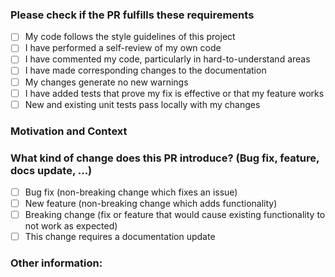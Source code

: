 ### Please check if the PR fulfills these requirements

- [ ] My code follows the style guidelines of this project
- [ ] I have performed a self-review of my own code
- [ ] I have commented my code, particularly in hard-to-understand areas
- [ ] I have made corresponding changes to the documentation
- [ ] My changes generate no new warnings
- [ ] I have added tests that prove my fix is effective or that my feature works
- [ ] New and existing unit tests pass locally with my changes

### Motivation and Context
<!--- Why is this change required? What problem does it solve? -->
<!--- If it fixes an open issue, please link to the issue here. -->

### What kind of change does this PR introduce? (Bug fix, feature, docs update, ...)

- [ ] Bug fix (non-breaking change which fixes an issue)
- [ ] New feature (non-breaking change which adds functionality)
- [ ] Breaking change (fix or feature that would cause existing functionality to not work as expected)
- [ ] This change requires a documentation update

### Other information:
